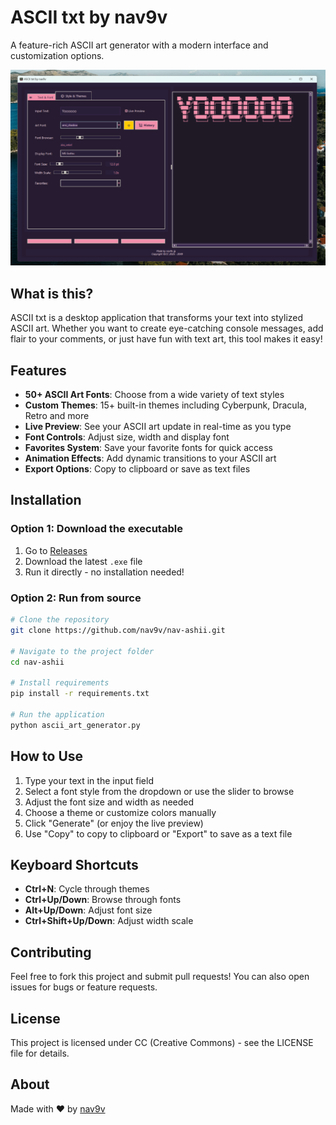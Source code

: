 # ASCII txt by nav9v

A feature-rich ASCII art generator with a modern interface and customization options.

![ASCII Art Generator Screenshot](img/screenshot.png)

## What is this?

ASCII txt is a desktop application that transforms your text into stylized ASCII art. Whether you want to create eye-catching console messages, add flair to your comments, or just have fun with text art, this tool makes it easy!

## Features

- **50+ ASCII Art Fonts**: Choose from a wide variety of text styles
- **Custom Themes**: 15+ built-in themes including Cyberpunk, Dracula, Retro and more
- **Live Preview**: See your ASCII art update in real-time as you type
- **Font Controls**: Adjust size, width and display font
- **Favorites System**: Save your favorite fonts for quick access
- **Animation Effects**: Add dynamic transitions to your ASCII art
- **Export Options**: Copy to clipboard or save as text files

## Installation

### Option 1: Download the executable
1. Go to [Releases](https://github.com/nav9v/nav-ashii/releases)
2. Download the latest `.exe` file
3. Run it directly - no installation needed!

### Option 2: Run from source
```bash
# Clone the repository
git clone https://github.com/nav9v/nav-ashii.git

# Navigate to the project folder
cd nav-ashii

# Install requirements
pip install -r requirements.txt

# Run the application
python ascii_art_generator.py
```

## How to Use

1. Type your text in the input field
2. Select a font style from the dropdown or use the slider to browse
3. Adjust the font size and width as needed
4. Choose a theme or customize colors manually
5. Click "Generate" (or enjoy the live preview)
6. Use "Copy" to copy to clipboard or "Export" to save as a text file

## Keyboard Shortcuts

- **Ctrl+N**: Cycle through themes
- **Ctrl+Up/Down**: Browse through fonts
- **Alt+Up/Down**: Adjust font size
- **Ctrl+Shift+Up/Down**: Adjust width scale

## Contributing

Feel free to fork this project and submit pull requests! You can also open issues for bugs or feature requests.

## License

This project is licensed under CC (Creative Commons) - see the LICENSE file for details.

## About

Made with ❤️ by [nav9v](https://github.com/nav9v/)